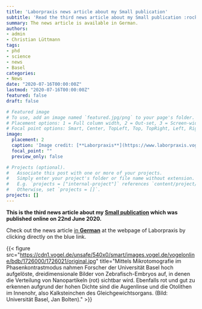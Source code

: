 ```yaml
---
title: 'Laborpraxis news article about my Small publication'
subtitle: 'Read the third news article about my Small publication :rocket::rocket::rocket:'
summary: The news article is available in German.
authors:
- admin
- Christian Lüttmann
tags:
- phd
- science
- news
- Basel
categories:
- News
date: "2020-07-16T00:00:00Z"
lastmod: "2020-07-16T00:00:00Z"
featured: false
draft: false

# Featured image
# To use, add an image named `featured.jpg/png` to your page's folder.
# Placement options: 1 = Full column width, 2 = Out-set, 3 = Screen-width
# Focal point options: Smart, Center, TopLeft, Top, TopRight, Left, Right, BottomLeft, Bottom, BottomRight
image:
  placement: 2
  caption: 'Image credit: [**Laborpraxis**](https://www.laborpraxis.vogel.de)'
  focal_point: ""
  preview_only: false

# Projects (optional).
#   Associate this post with one or more of your projects.
#   Simply enter your project's folder or file name without extension.
#   E.g. `projects = ["internal-project"]` references `content/project/deep-learning/index.md`.
#   Otherwise, set `projects = []`.
projects: []
---
```


**This is the third news article about my [Small publication](https://doi.org/10.1002/smll.202000746) which was published online on 22nd June 2020.**

Check out the news article [in **German**](https://www.laborpraxis.vogel.de/wie-man-den-weg-von-nanopartikeln-im-koerper-sichtbar-macht-a-949277/) at the webpage of Laborpraxis by clicking directly on the blue link.


{{< figure src="https://cdn1.vogel.de/unsafe/540x0/smart/images.vogel.de/vogelonline/bdb/1726000/1726021/original.jpg" title="Mittels Mikrotomografie im Phasenkontrastmodus nahmen Forscher der Universität Basel hoch aufgelöste, dreidimensionale Bilder von Zebrafisch-Embryos auf, in denen die Verteilung von Nanopartikeln (rot) sichtbar wird. Ebenfalls rot und gut zu erkennen aufgrund der hohen Dichte sind die Augenlinse und die Otolithen im Innenohr, also Kalksteinchen des Gleichgewichtsorgans. (Bild: Universität Basel, Jan Bolten)." >}}

